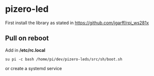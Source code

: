 # pizero-led

First install the library as stated in https://github.com/jgarff/rpi_ws281x


## Pull on reboot

Add in **/etc/rc.local**
```
su pi -c bash /home/pi/dev/pizero-leds/src/sh/boot.sh
```


or create a systemd service
